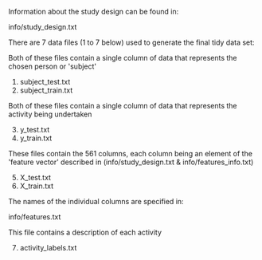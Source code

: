 Information about the study design can be found in:

info/study_design.txt

There are 7 data files (1 to 7 below) used to generate the final tidy data set:

Both of these files contain a single column of data that represents the chosen person or 'subject'

1. subject_test.txt
2. subject_train.txt

Both of these files contain a single column of data that represents the activity being undertaken

3. y_test.txt
4. y_train.txt

These files contain the 561 columns, each column being an element of the 'feature vector' described in (info/study_design.txt & info/features_info.txt)

5. X_test.txt
6. X_train.txt

The names of the individual columns are specified in:

info/features.txt

This file contains a description of each activity

7. activity_labels.txt
